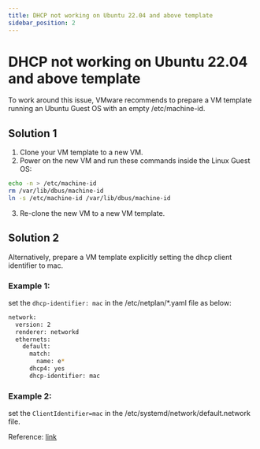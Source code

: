 ```yaml
---
title: DHCP not working on Ubuntu 22.04 and above template
sidebar_position: 2
---
```


# DHCP not working on Ubuntu 22.04 and above template
To work around this issue, VMware recommends to prepare a VM template running an Ubuntu Guest OS with an empty /etc/machine-id.

## Solution 1
1. Clone your VM template to a new VM.
2. Power on the new VM and run these commands inside the Linux Guest OS:
```bash
echo -n > /etc/machine-id
rm /var/lib/dbus/machine-id
ln -s /etc/machine-id /var/lib/dbus/machine-id
```
3. Re-clone the new VM to a new VM template.

## Solution 2
Alternatively, prepare a VM template explicitly setting the dhcp client identifier to mac.

### Example 1: 
set the `dhcp-identifier: mac` in the /etc/netplan/*.yaml file as below:
```bash
network:
  version: 2
  renderer: networkd
  ethernets:
    default:
      match:
        name: e*
      dhcp4: yes
      dhcp-identifier: mac
```

### Example 2: 
set the `ClientIdentifier=mac` in the /etc/systemd/network/default.network file.

Reference: [link](https://kb.vmware.com/s/article/82229)